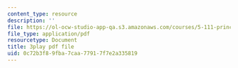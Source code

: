 ```yaml
---
content_type: resource
description: ''
file: https://ol-ocw-studio-app-qa.s3.amazonaws.com/courses/5-111-principles-of-chemical-science-fall-2008/0c72b3f89fba7caa77917f7e2a335819_iev2WlpKoGc.pdf
file_type: application/pdf
resourcetype: Document
title: 3play pdf file
uid: 0c72b3f8-9fba-7caa-7791-7f7e2a335819
---
```

